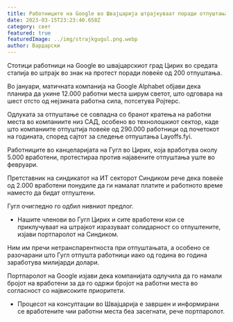 ```yaml
---
title: Работниците на Google во Швајцарија штрајкуваат поради отпуштања
date: 2023-03-15T23:23:40.658Z
category: свет
featured: true
featuredImage: ../img/strajkgugul.png.webp
author: Вардарски
---
```


Стотици работници на Google во швајцарскиот град Цирих во средата стапија во штрајк во знак на протест поради повеќе од 200 отпуштања.

Во јануари, матичната компанија на Google Alphabet објави дека планира да укине 12.000 работни места ширум светот, што одговара на шест отсто од нејзината работна сила, потсетува Ројтерс.

Одлуката за отпуштање се совпадна со бранот кратења на работни места во компаниите низ САД, особено во технолошкиот сектор, каде што компаниите отпуштија повеќе од 290.000 работници од почетокот на годината, според сајтот за следење отпуштања Layoffs.fyi.

Работниците во канцеларијата на Гугл во Цирих, која вработува околу 5.000 вработени, протестираа против најавените отпуштања уште во февруари.

Претставник на синдикатот на ИТ секторот Синдиком рече дека повеќе од 2.000 вработени понудиле да ги намалат платите и работното време наместо да бидат отпуштени.

Гугл очигледно го одбил нивниот предлог.

- Нашите членови во Гугл Цирих и сите вработени кои се приклучуваат на штрајкот изразуваат солидарност со отпуштените, изјави портпаролот на Синдиком.

Ним им пречи нетранспарентноста при отпуштањата, а особено се разочарани што Гугл отпушта работници иако од година во година заработува милијарди долари.

Портпаролот на Google изјави дека компанијата одлучила да го намали бројот на вработени за да го одржи бројот на работни места во согласност со највисоките приоритети.

- Процесот на консултации во Швајцарија е завршен и информирани се вработените чии работни места беа засегнати, рече портпаролот.
